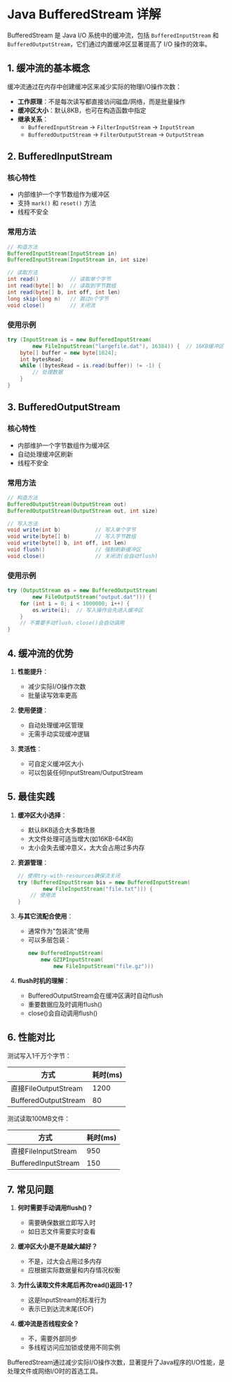 # Java BufferedStream 详解

BufferedStream 是 Java I/O 系统中的缓冲流，包括 `BufferedInputStream` 和 `BufferedOutputStream`，它们通过内置缓冲区显著提高了 I/O 操作的效率。

## 1. 缓冲流的基本概念

缓冲流通过在内存中创建缓冲区来减少实际的物理I/O操作次数：

- **工作原理**：不是每次读写都直接访问磁盘/网络，而是批量操作
- **缓冲区大小**：默认8KB，也可在构造函数中指定
- **继承关系**：
  - `BufferedInputStream` → `FilterInputStream` → `InputStream`
  - `BufferedOutputStream` → `FilterOutputStream` → `OutputStream`

## 2. BufferedInputStream

### 核心特性

- 内部维护一个字节数组作为缓冲区
- 支持 `mark()` 和 `reset()` 方法
- 线程不安全

### 常用方法

```java
// 构造方法
BufferedInputStream(InputStream in)
BufferedInputStream(InputStream in, int size)

// 读取方法
int read()          // 读取单个字节
int read(byte[] b)  // 读取到字节数组
int read(byte[] b, int off, int len)
long skip(long n)   // 跳过n个字节
void close()        // 关闭流
```

### 使用示例

```java
try (InputStream is = new BufferedInputStream(
        new FileInputStream("largefile.dat"), 16384)) {  // 16KB缓冲区
    byte[] buffer = new byte[1024];
    int bytesRead;
    while ((bytesRead = is.read(buffer)) != -1) {
        // 处理数据
    }
}
```

## 3. BufferedOutputStream

### 核心特性

- 内部维护一个字节数组作为缓冲区
- 自动处理缓冲区刷新
- 线程不安全

### 常用方法

```java
// 构造方法
BufferedOutputStream(OutputStream out)
BufferedOutputStream(OutputStream out, int size)

// 写入方法
void write(int b)           // 写入单个字节
void write(byte[] b)        // 写入字节数组
void write(byte[] b, int off, int len)
void flush()                // 强制刷新缓冲区
void close()                // 关闭流(会自动flush)
```

### 使用示例

```java
try (OutputStream os = new BufferedOutputStream(
        new FileOutputStream("output.dat"))) {
    for (int i = 0; i < 1000000; i++) {
        os.write(i);  // 写入操作会先进入缓冲区
    }
    // 不需要手动flush，close()会自动调用
}
```

## 4. 缓冲流的优势

1. **性能提升**：
   - 减少实际I/O操作次数
   - 批量读写效率更高

2. **使用便捷**：
   - 自动处理缓冲区管理
   - 无需手动实现缓冲逻辑

3. **灵活性**：
   - 可自定义缓冲区大小
   - 可以包装任何InputStream/OutputStream

## 5. 最佳实践

1. **缓冲区大小选择**：
   - 默认8KB适合大多数场景
   - 大文件处理可适当增大(如16KB-64KB)
   - 太小会失去缓冲意义，太大会占用过多内存

2. **资源管理**：
   ```java
   // 使用try-with-resources确保流关闭
   try (BufferedInputStream bis = new BufferedInputStream(
           new FileInputStream("file.txt"))) {
       // 使用流
   }
   ```

3. **与其它流配合使用**：
   - 通常作为"包装流"使用
   - 可以多层包装：
     ```java
     new BufferedInputStream(
         new GZIPInputStream(
             new FileInputStream("file.gz")))
     ```

4. **flush时机的理解**：
   - BufferedOutputStream会在缓冲区满时自动flush
   - 重要数据应及时调用flush()
   - close()会自动调用flush()

## 6. 性能对比

测试写入1千万个字节：

| 方式                  | 耗时(ms) |
|----------------------|---------|
| 直接FileOutputStream  | 1200    |
| BufferedOutputStream | 80      |

测试读取100MB文件：

| 方式                  | 耗时(ms) |
|----------------------|---------|
| 直接FileInputStream   | 950     |
| BufferedInputStream   | 150     |

## 7. 常见问题

1. **何时需要手动调用flush()？**
   - 需要确保数据立即写入时
   - 如日志文件需要实时查看

2. **缓冲区大小是不是越大越好？**
   - 不是，过大会占用过多内存
   - 应根据实际数据量和内存情况权衡

3. **为什么读取文件末尾后再次read()返回-1？**
   - 这是InputStream的标准行为
   - 表示已到达流末尾(EOF)

4. **缓冲流是否线程安全？**
   - 不，需要外部同步
   - 多线程访问应加锁或使用不同实例

BufferedStream通过减少实际I/O操作次数，显著提升了Java程序的I/O性能，是处理文件或网络I/O时的首选工具。